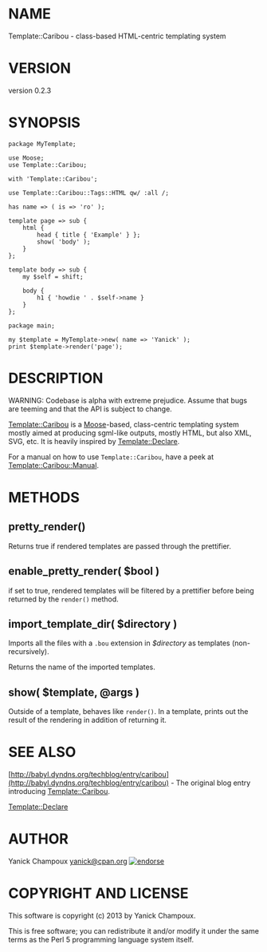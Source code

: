 # NAME

Template::Caribou - class-based HTML-centric templating system

# VERSION

version 0.2.3

# SYNOPSIS

    package MyTemplate;

    use Moose;
    use Template::Caribou;

    with 'Template::Caribou';

    use Template::Caribou::Tags::HTML qw/ :all /;

    has name => ( is => 'ro' );

    template page => sub {
        html { 
            head { title { 'Example' } };
            show( 'body' );
        }
    };

    template body => sub {
        my $self = shift;

        body { 
            h1 { 'howdie ' . $self->name } 
        }
    };

    package main;

    my $template = MyTemplate->new( name => 'Yanick' );
    print $template->render('page');

# DESCRIPTION

WARNING: Codebase is alpha with extreme prejudice. Assume that bugs are
teeming and that the API is subject to change.

[Template::Caribou](http://search.cpan.org/perldoc?Template::Caribou) is a [Moose](http://search.cpan.org/perldoc?Moose)\-based, class-centric templating system
mostly aimed at producing sgml-like outputs, mostly HTML, but also XML, SVG, etc. It is
heavily inspired by [Template::Declare](http://search.cpan.org/perldoc?Template::Declare).

For a manual on how to use `Template::Caribou`, have a peek at
[Template::Caribou::Manual](http://search.cpan.org/perldoc?Template::Caribou::Manual).

# METHODS

## pretty\_render()

Returns true if rendered templates are passed through the prettifier.

## enable\_pretty\_render( $bool )

if set to true, rendered templates will be filtered by a prettifier 
before being returned by the `render()` method.

## import\_template\_dir( $directory )

Imports all the files with a `.bou` extension in _$directory_
as templates (non-recursively).  

Returns the name of the imported templates.

## show( $template, @args )

Outside of a template, behaves like `render()`. In a template, prints out
the result of the rendering in addition of returning it.

# SEE ALSO

[http://babyl.dyndns.org/techblog/entry/caribou](http://babyl.dyndns.org/techblog/entry/caribou)  - The original blog entry
introducing [Template::Caribou](http://search.cpan.org/perldoc?Template::Caribou).

[Template::Declare](http://search.cpan.org/perldoc?Template::Declare)

# AUTHOR

Yanick Champoux <yanick@cpan.org> [![endorse](http://api.coderwall.com/yanick/endorsecount.png)](http://coderwall.com/yanick)

# COPYRIGHT AND LICENSE

This software is copyright (c) 2013 by Yanick Champoux.

This is free software; you can redistribute it and/or modify it under
the same terms as the Perl 5 programming language system itself.
